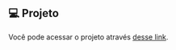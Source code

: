 ## 💻 Projeto
Você pode acessar o projeto através [desse link](https://onepiece-memory-game.vercel.app/).

